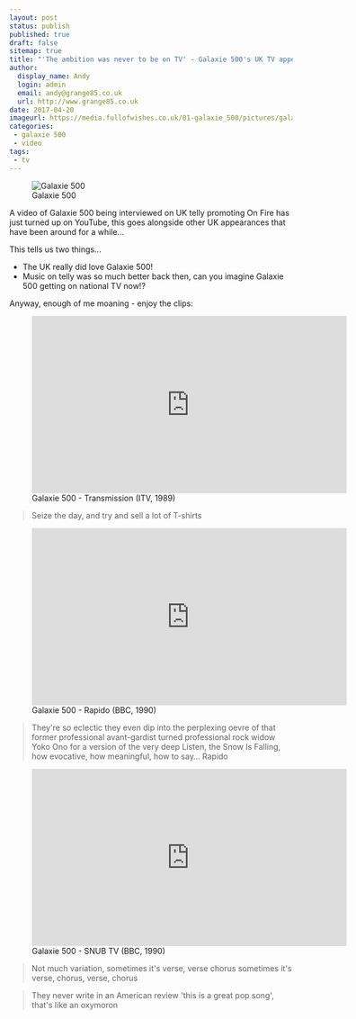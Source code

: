 ```yaml
---
layout: post
status: publish
published: true
draft: false
sitemap: true
title: "'The ambition was never to be on TV' - Galaxie 500's UK TV appearances"
author:
  display_name: Andy
  login: admin
  email: andy@grange85.co.uk
  url: http://www.grange85.co.uk
date: 2017-04-20
imageurl: https://media.fullofwishes.co.uk/01-galaxie_500/pictures/galaxie-500-uk-tv-collage.jpg
categories:
 - galaxie 500
 - video
tags:
 - tv
---
```

<figure class="caption aligncenter"><img src="https://media.fullofwishes.co.uk/01-galaxie_500/pictures/galaxie-500-uk-tv-collage.jpg" alt="Galaxie 500" /><figcaption class="caption-text">Galaxie 500</figcaption></figure>
<p class="lead">A video of Galaxie 500 being interviewed on UK telly promoting On Fire has just turned up on YouTube, this goes alongside other UK appearances that have been around for a while&hellip;</p>

<p>This tells us two things&hellip;</p>
<ul>
	<li>The UK really did love Galaxie 500!</li>
	<li>Music on telly was so much better back then, can you imagine Galaxie 500 getting on national TV now!?</li>
</ul>
<p>Anyway, enough of me moaning - enjoy the clips:</p>
<figure class="caption aligncenter"><iframe width="560" height="315" src="https://www.youtube.com/embed/QNzbm0q85U4" frameborder="0" allowfullscreen></iframe><figcaption class="caption-text">Galaxie 500 - Transmission (ITV, 1989)</figcaption></figure>
<blockquote>Seize the day, and try and sell a lot of T-shirts</blockquote>

<figure class="caption aligncenter"><iframe width="560" height="315" src="https://www.youtube.com/embed/Vn6db8RuV1I" frameborder="0" allowfullscreen></iframe><figcaption class="caption-text">Galaxie 500 - Rapido (BBC, 1990)</figcaption></figure>
<blockquote>They're so eclectic they even dip into the perplexing oevre of that former professional avant-gardist turned professional rock widow Yoko Ono for a version of the very deep Listen, the Snow Is Falling, how evocative, how meaningful, how to say&hellip; Rapido</blockquote>

<figure class="caption aligncenter"><iframe width="560" height="315" src="https://www.youtube.com/embed/oZosyvu95mk" frameborder="0" allowfullscreen></iframe><figcaption class="caption-text">Galaxie 500 - SNUB TV (BBC, 1990)</figcaption></figure>
<blockquote>Not much variation, sometimes it's verse, verse chorus sometimes it's verse, chorus, verse, chorus</blockquote>
<blockquote>They never write in an American review 'this is a great pop song', that's like an oxymoron</blockquote>
